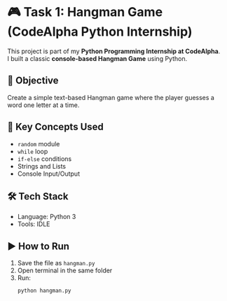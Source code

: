 # 🎮 Task 1: Hangman Game (CodeAlpha Python Internship)

This project is part of my **Python Programming Internship at CodeAlpha**.  
I built a classic **console-based Hangman Game** using Python.

## 📌 Objective
Create a simple text-based Hangman game where the player guesses a word one letter at a time.

## 🧠 Key Concepts Used
- `random` module
- `while` loop
- `if-else` conditions
- Strings and Lists
- Console Input/Output

## 🛠️ Tech Stack
- Language: Python 3
- Tools: IDLE

## ▶️ How to Run
1. Save the file as `hangman.py`
2. Open terminal in the same folder
3. Run:
   ```bash
   python hangman.py
